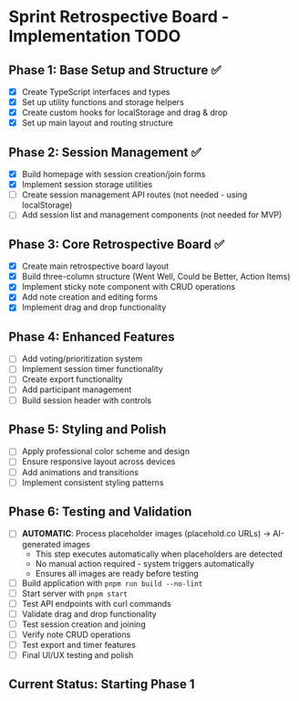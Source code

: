 # Sprint Retrospective Board - Implementation TODO

## Phase 1: Base Setup and Structure ✅
- [x] Create TypeScript interfaces and types
- [x] Set up utility functions and storage helpers
- [x] Create custom hooks for localStorage and drag & drop
- [x] Set up main layout and routing structure

## Phase 2: Session Management ✅
- [x] Build homepage with session creation/join forms
- [x] Implement session storage utilities
- [ ] Create session management API routes (not needed - using localStorage)
- [ ] Add session list and management components (not needed for MVP)

## Phase 3: Core Retrospective Board ✅
- [x] Create main retrospective board layout
- [x] Build three-column structure (Went Well, Could be Better, Action Items)
- [x] Implement sticky note component with CRUD operations
- [x] Add note creation and editing forms
- [x] Implement drag and drop functionality

## Phase 4: Enhanced Features
- [ ] Add voting/prioritization system
- [ ] Implement session timer functionality
- [ ] Create export functionality
- [ ] Add participant management
- [ ] Build session header with controls

## Phase 5: Styling and Polish
- [ ] Apply professional color scheme and design
- [ ] Ensure responsive layout across devices
- [ ] Add animations and transitions
- [ ] Implement consistent styling patterns

## Phase 6: Testing and Validation
- [ ] **AUTOMATIC**: Process placeholder images (placehold.co URLs) → AI-generated images
  - This step executes automatically when placeholders are detected
  - No manual action required - system triggers automatically
  - Ensures all images are ready before testing
- [ ] Build application with `pnpm run build --no-lint`
- [ ] Start server with `pnpm start`
- [ ] Test API endpoints with curl commands
- [ ] Validate drag and drop functionality
- [ ] Test session creation and joining
- [ ] Verify note CRUD operations
- [ ] Test export and timer features
- [ ] Final UI/UX testing and polish

## Current Status: Starting Phase 1